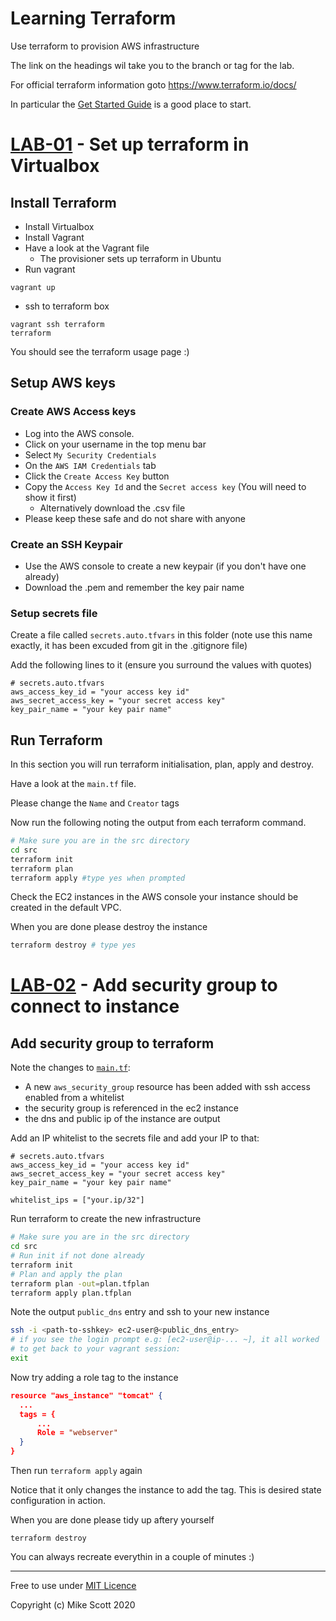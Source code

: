 # Learning Terraform 
Use terraform to provision AWS infrastructure

The link on the headings wil take you to the branch or tag for the lab.

For official terraform information goto https://www.terraform.io/docs/

In particular the [Get Started Guide](https://learn.hashicorp.com/terraform/getting-started/build) is a good place to start.

# [LAB-01](../../tree/LAB-01) - Set up terraform in Virtualbox
## Install Terraform
* Install Virtualbox 
* Install Vagrant
* Have a look at the Vagrant file
    * The provisioner sets up terraform in Ubuntu
* Run vagrant
```
vagrant up
```
* ssh to terraform box
```
vagrant ssh terraform
terraform
```
You should see the terraform usage page :)

## Setup AWS keys
### Create AWS Access keys
* Log into the AWS console.
* Click on your username in the top menu bar
* Select `My Security Credentials`
* On the `AWS IAM Credentials` tab
* Click the `Create Access Key` button
* Copy the `Access Key Id` and the `Secret access key` (You will need to show it first)
  * Alternatively download the .csv file
* Please keep these safe and do not share with anyone
### Create an SSH Keypair
* Use the AWS console to create a new keypair (if you don't have one already)
* Download the .pem and remember the key pair name

### Setup secrets file
Create a file called `secrets.auto.tfvars` in this folder
(note use this name exactly, it has been excuded from git in the .gitignore file)

Add the following lines to it (ensure you surround the values with quotes)
```
# secrets.auto.tfvars
aws_access_key_id = "your access key id"
aws_secret_access_key = "your secret access key"
key_pair_name = "your key pair name"
```

## Run Terraform 
In this section you will run terraform initialisation, plan, apply and destroy.

Have a look at the `main.tf` file.

Please change the `Name` and `Creator` tags

Now run the following noting the output from each terraform command.
``` bash
# Make sure you are in the src directory
cd src
terraform init
terraform plan
terraform apply #type yes when prompted
```
Check the EC2 instances in the AWS console your instance should be created in the default VPC.

When you are done please destroy the instance
``` bash
terraform destroy # type yes 
```

# [LAB-02](../../tree/LAB-02) - Add security group to connect to instance
## Add security group to terraform
Note the changes to [`main.tf`](./main.tf):
* A new `aws_security_group` resource has been added with ssh access enabled from a whitelist
* the security group is referenced in the ec2 instance
* the dns and public ip of the instance are output

Add an IP whitelist to the secrets file and add your IP to that:
```
# secrets.auto.tfvars
aws_access_key_id = "your access key id"
aws_secret_access_key = "your secret access key"
key_pair_name = "your key pair name"

whitelist_ips = ["your.ip/32"]
```

Run terraform to create the new infrastructure
``` bash
# Make sure you are in the src directory
cd src
# Run init if not done already
terraform init
# Plan and apply the plan
terraform plan -out=plan.tfplan
terraform apply plan.tfplan
```
Note the output `public_dns` entry and ssh to your new instance
``` bash
ssh -i <path-to-sshkey> ec2-user@<public_dns_entry>
# if you see the login prompt e.g: [ec2-user@ip-... ~], it all worked
# to get back to your vagrant session:
exit 
```
Now try adding a role tag to the instance
``` json
resource "aws_instance" "tomcat" {
  ...
  tags = {
      ...
      Role = "webserver"
  }
}
```
Then run `terraform apply` again

Notice that it only changes the instance to add the tag.  This is desired state configuration in  action.

When you are done please tidy up aftery yourself
```
terraform destroy
```
You can always recreate everythin in a couple of minutes :)


---
Free to use under [MIT Licence](./LICENCE)

Copyright (c) Mike Scott 2020
